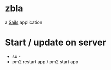 # zbla

a [Sails](http://sailsjs.org) application

# Start / update on server
- su -
- pm2 restart app / pm2 start app